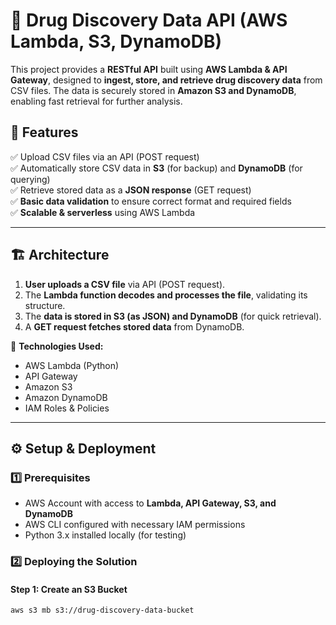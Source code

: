 # 🚀 Drug Discovery Data API (AWS Lambda, S3, DynamoDB)

This project provides a **RESTful API** built using **AWS Lambda & API Gateway**, designed to **ingest, store, and retrieve drug discovery data** from CSV files. The data is securely stored in **Amazon S3 and DynamoDB**, enabling fast retrieval for further analysis.

## 📌 Features

✅ Upload CSV files via an API (POST request)  
✅ Automatically store CSV data in **S3** (for backup) and **DynamoDB** (for querying)  
✅ Retrieve stored data as a **JSON response** (GET request)  
✅ **Basic data validation** to ensure correct format and required fields  
✅ **Scalable & serverless** using AWS Lambda  

---

## 🏗️ Architecture

1. **User uploads a CSV file** via API (POST request).  
2. The **Lambda function decodes and processes the file**, validating its structure.  
3. The **data is stored in S3 (as JSON) and DynamoDB** (for quick retrieval).  
4. A **GET request fetches stored data** from DynamoDB.  

📌 **Technologies Used:**  
- AWS Lambda (Python)  
- API Gateway  
- Amazon S3  
- Amazon DynamoDB  
- IAM Roles & Policies  

---

## ⚙️ Setup & Deployment

### **1️⃣ Prerequisites**
- AWS Account with access to **Lambda, API Gateway, S3, and DynamoDB**
- AWS CLI configured with necessary IAM permissions
- Python 3.x installed locally (for testing)

### **2️⃣ Deploying the Solution**
#### **Step 1: Create an S3 Bucket**
```sh
aws s3 mb s3://drug-discovery-data-bucket
